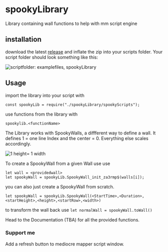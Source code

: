 # spookyLibrary
Library containing wall functions to help with mm script engine

## installation

download the latest [release](https://github.com/spookyGh0st/spookyLibrary/releases) and inflate the zip into your scripts folder. Your script folder should look something like this:

![scriptfolder: examplefiles, spookyLibrary](https://i.imgur.com/rzS0Uce.png)

## Usage

import the library into your script with

```const spookyLib = require("./spookyLibrary/spookyScripts");```

use functions from the library with

```spookylib.<functionName>```

The Library works with SpookyWalls, a diffferent way to define a wall. It defines 1 = one line Index and the center = 0. 
Everything else scales accordingly.

![1 height= 1 width](https://i.imgur.com/Uz7aIDg.png=100x100)

To create a SpookyWall from a given Wall use use
```
let wall = <providedwall>
let spookyWall = spookyLib.SpookyWall_init_za3rmp$(walls[i]);
```

you can also just create a SpookyWall from scratch.

```let spookyWall = spookyLib.SpookyWall(<StartTime>,<Duration>,<startHeight>,<height>,<startRow>,<width>)```

to transform the wall back use
```let normalWall = spookyWall.toWall()```

Head to the Documentation (TBA) for all the provided functions.

### Support me

Add a refresh button to mediocre mapper script window.
